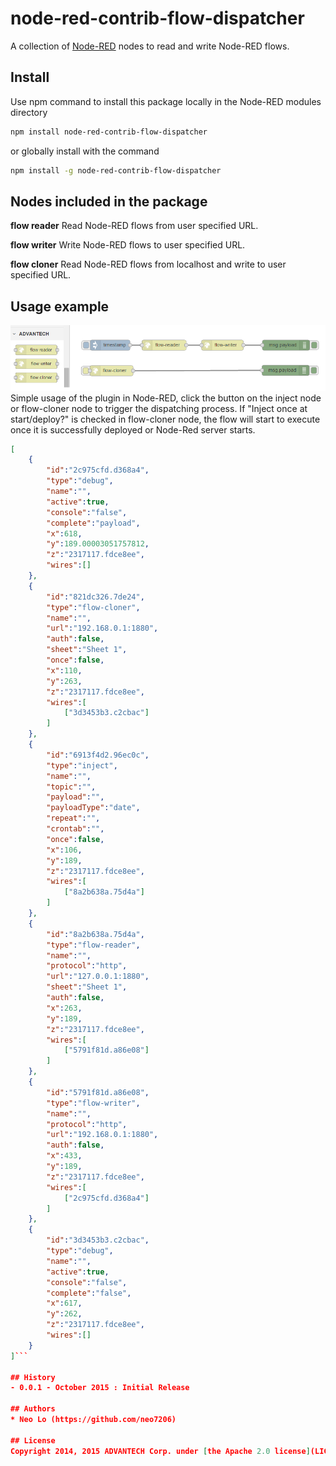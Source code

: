 # node-red-contrib-flow-dispatcher
A collection of [Node-RED](http://nodered.org) nodes to read and write Node-RED flows.

## Install
Use npm command to install this package locally in the Node-RED modules directory
```bash
npm install node-red-contrib-flow-dispatcher
```
or globally install with the command
```bash
npm install -g node-red-contrib-flow-dispatcher
```

## Nodes included in the package
**flow reader** Read Node-RED flows from user specified URL.

**flow writer** Write Node-RED flows to user specified URL.

**flow cloner** Read Node-RED flows from localhost and write to user specified URL.

## Usage example
![Flow](./node-red-contrib-flow-dispatcher_drawings.png)
Simple usage of the plugin in Node-RED, click the button on the inject node or flow-cloner node to trigger the dispatching process.
If "Inject once at start/deploy?" is checked in flow-cloner node, the flow will start to execute once it is successfully deployed or Node-Red server starts.
```json
[
	{
		"id":"2c975cfd.d368a4",
		"type":"debug",
		"name":"",
		"active":true,
		"console":"false",
		"complete":"payload",
		"x":618,
		"y":189.00003051757812,
		"z":"2317117.fdce8ee",
		"wires":[]
	},
	{
		"id":"821dc326.7de24",
		"type":"flow-cloner",
		"name":"",
		"url":"192.168.0.1:1880",
		"auth":false,
		"sheet":"Sheet 1",
		"once":false,
		"x":110,
		"y":263,
		"z":"2317117.fdce8ee",
		"wires":[
			["3d3453b3.c2cbac"]
		]
	},
	{
		"id":"6913f4d2.96ec0c",
		"type":"inject",
		"name":"",
		"topic":"",
		"payload":"",
		"payloadType":"date",
		"repeat":"",
		"crontab":"",
		"once":false,
		"x":106,
		"y":189,
		"z":"2317117.fdce8ee",
		"wires":[
			["8a2b638a.75d4a"]
		]
	},
	{
		"id":"8a2b638a.75d4a",
		"type":"flow-reader",
		"name":"",
		"protocol":"http",
		"url":"127.0.0.1:1880",
		"sheet":"Sheet 1",
		"auth":false,
		"x":263,
		"y":189,
		"z":"2317117.fdce8ee",
		"wires":[
			["5791f81d.a86e08"]
		]
	},
	{
		"id":"5791f81d.a86e08",
		"type":"flow-writer",
		"name":"",
		"protocol":"http",
		"url":"192.168.0.1:1880",
		"auth":false,
		"x":433,
		"y":189,
		"z":"2317117.fdce8ee",
		"wires":[
			["2c975cfd.d368a4"]
		]
	},
	{
		"id":"3d3453b3.c2cbac",
		"type":"debug",
		"name":"",
		"active":true,
		"console":"false",
		"complete":"false",
		"x":617,
		"y":262,
		"z":"2317117.fdce8ee",
		"wires":[]
	}
]```

## History
- 0.0.1 - October 2015 : Initial Release

## Authors
* Neo Lo (https://github.com/neo7206)

## License
Copyright 2014, 2015 ADVANTECH Corp. under [the Apache 2.0 license](LICENSE).
